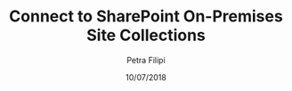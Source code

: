 ---  
title: Connect to SharePoint On-Premises Site Collections
author: Petra Filipi 
date: 10/07/2018 
description: This section describes how to connect to a single or multiple SharePoint On-Premises site collections from SysKit Security Manager.
--- 